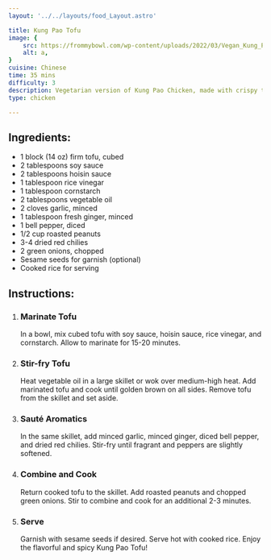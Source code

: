 ```yaml
---
layout: '../../layouts/food_Layout.astro'

title: Kung Pao Tofu
image: {
    src: https://frommybowl.com/wp-content/uploads/2022/03/Vegan_Kung_Pao_Tofu_FromMyBowl-6.jpg,
    alt: a,
}
cuisine: Chinese
time: 35 mins
difficulty: 3
description: Vegetarian version of Kung Pao Chicken, made with crispy tofu, peanuts, vegetables, and spicy Kung Pao sauce.
type: chicken

---
```

<div class="recipe-container">
    <div class="ingredients">
        <h2>Ingredients:</h2>
        <ul>
            <li>1 block (14 oz) firm tofu, cubed</li>
            <li>2 tablespoons soy sauce</li>
            <li>2 tablespoons hoisin sauce</li>
            <li>1 tablespoon rice vinegar</li>
            <li>1 tablespoon cornstarch</li>
            <li>2 tablespoons vegetable oil</li>
            <li>2 cloves garlic, minced</li>
            <li>1 tablespoon fresh ginger, minced</li>
            <li>1 bell pepper, diced</li>
            <li>1/2 cup roasted peanuts</li>
            <li>3-4 dried red chilies</li>
            <li>2 green onions, chopped</li>
            <li>Sesame seeds for garnish (optional)</li>
            <li>Cooked rice for serving</li>
        </ul>
    </div>
    <div class="instructions">
        <h2>Instructions:</h2>
        <ol>
            <li><h3>Marinate Tofu</h3>
                In a bowl, mix cubed tofu with soy sauce, hoisin sauce, rice vinegar, and cornstarch. Allow to marinate for 15-20 minutes.
            </li>
            <li><h3>Stir-fry Tofu</h3>
                Heat vegetable oil in a large skillet or wok over medium-high heat. Add marinated tofu and cook until golden brown on all sides. Remove tofu from the skillet and set aside.
            </li>
            <li><h3>Sauté Aromatics</h3>
                In the same skillet, add minced garlic, minced ginger, diced bell pepper, and dried red chilies. Stir-fry until fragrant and peppers are slightly softened.
            </li>
            <li><h3>Combine and Cook</h3>
                Return cooked tofu to the skillet. Add roasted peanuts and chopped green onions. Stir to combine and cook for an additional 2-3 minutes.
            </li>
            <li><h3>Serve</h3>
                Garnish with sesame seeds if desired. Serve hot with cooked rice. Enjoy the flavorful and spicy Kung Pao Tofu!
            </li>
        </ol>
    </div>
</div>
